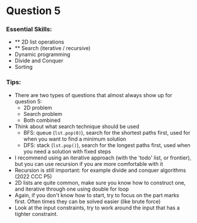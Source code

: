 # Question 5

### Essential Skills:

- ** 2D list operations
- ** Search (iterative / recursive)
- Dynamic programming
- Divide and Conquer
- Sorting

### Tips:

- There are two types of questions that almost always show up for question 5:
  - 2D problem
  - Search problem
  - Both combined
- Think about what search technique should be used
  - BFS: queue (`lst.pop(0)`), search for the shortest paths first, used for when you want to find a minimum solution
  - DFS: stack (`lst.pop()`), search for the longest paths first, used when you need a solution with fixed steps
- I recommend using an iterative approach (with the 'todo' list, or frontier), but you can use recursion if you are more comfortable with it
- Recursion is still important: for example divide and conquer algorithms (2022 CCC P5)
- 2D lists are quite common, make sure you know how to construct one, and iterative through one using double for loop
- Again, if you don't know how to start, try to focus on the part marks first. Often times they can be solved easier (like brute force)
- Look at the input constraints, try to work around the input that has a tighter constraint.